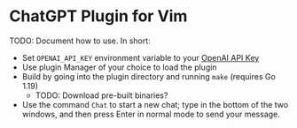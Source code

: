 # ChatGPT Plugin for Vim

TODO: Document how to use. In short:

- Set `OPENAI_API_KEY` environment variable to your [OpenAI API
  Key](https://platform.openai.com/account/api-keys)
- Use plugin Manager of your choice to load the plugin
- Build by going into the plugin directory and running `make` (requires Go 1.19)
    - TODO: Download pre-built binaries?
- Use the command `Chat` to start a new chat; type in the bottom of the two
  windows, and then press Enter in normal mode to send your message.
